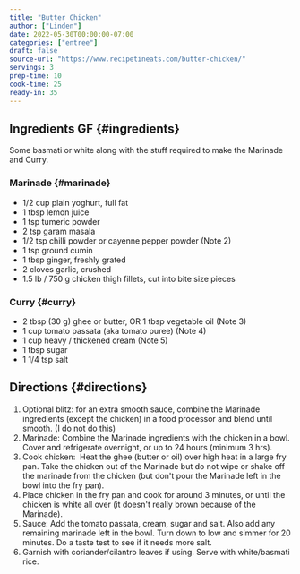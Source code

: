 ```yaml
---
title: "Butter Chicken"
author: ["Linden"]
date: 2022-05-30T00:00:00-07:00
categories: ["entree"]
draft: false
source-url: "https://www.recipetineats.com/butter-chicken/"
servings: 3
prep-time: 10
cook-time: 25
ready-in: 35
---
```


## Ingredients <span class="tag"><span class="GF">GF</span></span> {#ingredients}

Some basmati or white along with the stuff required to make the Marinade and Curry.


### Marinade {#marinade}

-   1/2 cup plain yoghurt, full fat
-   1 tbsp lemon juice
-   1 tsp tumeric powder
-   2 tsp garam masala
-   1/2 tsp chilli powder or cayenne pepper powder (Note 2)
-   1 tsp ground cumin
-   1 tbsp ginger, freshly grated
-   2 cloves garlic, crushed
-   1.5 lb / 750 g chicken thigh fillets, cut into bite size pieces


### Curry {#curry}

-   2 tbsp (30 g) ghee or butter, OR 1 tbsp vegetable oil (Note 3)
-   1 cup tomato passata (aka tomato puree) (Note 4)
-   1 cup heavy / thickened cream (Note 5)
-   1 tbsp sugar
-   1 1/4 tsp salt


## Directions {#directions}

1.  Optional blitz:  for an extra smooth sauce, combine the Marinade ingredients (except the chicken) in a food processor and blend until smooth. (I do not do this)
2.  Marinade:  Combine the Marinade ingredients with the chicken in a bowl. Cover and refrigerate overnight, or up to 24 hours (minimum 3 hrs).
3.  Cook chicken:  Heat the ghee (butter or oil) over high heat in a large fry pan. Take the chicken out of the Marinade but do not wipe or shake off the marinade from the chicken (but don't pour the Marinade left in the bowl into the fry pan).
4.  Place chicken in the fry pan and cook for around 3 minutes, or until the chicken is white all over (it doesn't really brown because of the Marinade).
5.  Sauce: Add the tomato passata, cream, sugar and salt. Also add any remaining marinade left in the bowl. Turn down to low and simmer for 20 minutes. Do a taste test to see if it needs more salt.
6.  Garnish with coriander/cilantro leaves if using. Serve with white/basmati rice.